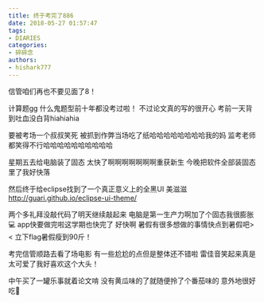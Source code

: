 ```yaml
---
title: 终于考完了886
date: 2018-05-27 01:57:47
tags: 
- DIARIES
categories: 
- 碎碎念
authors:
- hishark777
---
```

信管咱们再也不要见面了8！
<!--more-->
计算题gg
什么鬼题型前十年都没考过啦！
不过论文真的写的很开心
考前一天背到吐血没白背hiahiahia

要被考场一个叔叔笑死
被抓到作弊当场吃了纸哈哈哈哈哈哈哈哈我的妈
监考老师都笑得不行哈哈哈哈哈哈哈哈哈哈

星期五去给电脑装了固态
太快了啊啊啊啊啊啊啊重获新生
今晚把软件全部装固态里了我好快落

然后终于给eclipse找到了一个真正意义上的全黑UI 美滋滋
http://guari.github.io/eclipse-ui-theme/

两个多礼拜没敲代码了明天继续敲起来
电脑是第一生产力啊加了个固态我很膨胀💻
app快要做完啦这学期也快完了
好快啊
暑假有很多想做的事情快点到暑假吧> <
立下flag暑假瘦到90斤！

考完信管顺路去看了场电影
有一些尬尬的点但是整体还不错啦
雷佳音笑起来真是太可爱了我好喜欢这个大头！

中午买了一罐乐事就着论文啃
没有黄瓜味的了就随便拎了个番茄味的
意外地很好吃🍅
